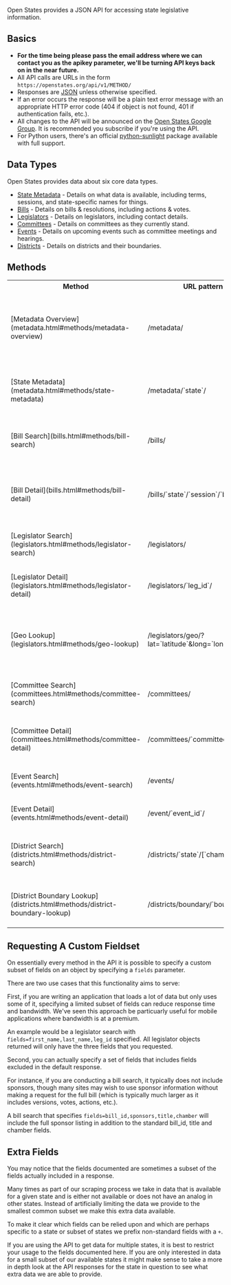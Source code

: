 Open States provides a JSON API for accessing state legislative information.

Basics
------

* **For the time being please pass the email address where we can contact you as the apikey parameter, we'll be turning API keys back on in the near future.** 
* All API calls are URLs in the form ``https://openstates.org/api/v1/METHOD/``
* Responses are [JSON](http://json.org) unless otherwise specified.
* If an error occurs the response will be a plain text error message with an appropriate HTTP error code (404 if object is not found, 401 if authentication fails, etc.).
* All changes to the API will be announced on the [Open States Google Group](http://groups.google.com/group/fifty-state-project/).  It is recommended you subscribe if you're using the API.
* For Python users, there's an official [python-sunlight](http://python-sunlight.readthedocs.org) package available with full support.

Data Types
----------

Open States provides data about six core data types.

* [State Metadata](metadata.html#metadata-fields) - Details on what data is available, including terms, sessions, and state-specific names for things.
* [Bills](bills.html#bill-fields) - Details on bills & resolutions, including actions & votes.
* [Legislators](legislators.html#legislator-fields) - Details on legislators, including contact details.
* [Committees](committees.html#committee-fields) - Details on committees as they currently stand.
* [Events](events.html#event-fields) - Details on upcoming events such as committee meetings and hearings.
* [Districts](districts.html#district-fields) - Details on districts and their boundaries.

Methods
-------

<table>
<tr> <th> Method </th> <th> URL pattern </th> <th> Description </th> </tr>
<tr>
    <td> [Metadata Overview](metadata.html#methods/metadata-overview) </td>
    <td> /metadata/ </td>
    <td> Get list of all states with data available and basic metadata about their status.  </td>
</tr>
<tr>
    <td> [State Metadata](metadata.html#methods/state-metadata) </td>
    <td> /metadata/`state`/ </td>
    <td> Get detailed metadata for a particular state. </td>
</tr>
<tr>
    <td> [Bill Search](bills.html#methods/bill-search) </td>
    <td> /bills/ </td>
    <td> Search bills by (almost) any of their attributes, or full text.  </td>
</tr>
<tr>
    <td> [Bill Detail](bills.html#methods/bill-detail) </td>
    <td> /bills/`state`/`session`/`bill_id`/ </td>
    <td> Get full detail for bill, including any actions, votes, etc. </td>
</tr>
<tr>
    <td> [Legislator Search](legislators.html#methods/legislator-search) </td>
    <td> /legislators/ </td>
    <td> Search legislators by their attributes.  </td>
</tr>
<tr>
    <td> [Legislator Detail](legislators.html#methods/legislator-detail) </td>
    <td> /legislators/`leg_id`/ </td>
    <td> Get full detail for a legislator, including all roles. </td>
</tr>
<tr>
    <td> [Geo Lookup](legislators.html#methods/geo-lookup) </td>
    <td> /legislators/geo/?lat=`latitude`&long=`longitude` </td>
    <td> Lookup all legislators that serve districts containing a given point. </td>
</tr>
<tr>
    <td> [Committee Search](committees.html#methods/committee-search) </td>
    <td> /committees/ </td>
    <td> Search committees by any of their attributes.  </td>
</tr>
<tr>
    <td> [Committee Detail](committees.html#methods/committee-detail) </td>
    <td> /committees/`committee_id`/ </td>
    <td> Get full detail for committee, including all members. </td>
</tr>
<tr>
    <td> [Event Search](events.html#methods/event-search) </td>
    <td> /events/ </td>
    <td> Search events by state and type.  </td>
</tr>
<tr>
    <td> [Event Detail](events.html#methods/event-detail) </td>
    <td> /event/`event_id`/ </td>
    <td> Get full detail for event. </td>
</tr>
<tr>
    <td> [District Search](districts.html#methods/district-search) </td>
    <td> /districts/`state`/[`chamber`/] </td>
    <td> List districts for state (and optionally filtered by chamber).  </td>
</tr>
<tr>
    <td> [District Boundary Lookup](districts.html#methods/district-boundary-lookup) </td>
    <td> /districts/boundary/`boundary_id`/ </td>
    <td> Get geographic boundary for a district. </td>
</tr>
</table>

Requesting A Custom Fieldset
----------------------------

On essentially every method in the API it is possible to specify a custom subset of fields on an object by specifying a ``fields`` parameter.

There are two use cases that this functionality aims to serve:

First, if you are writing an application that loads a lot of data but only uses some of it, specifying a limited subset of fields can reduce response time and bandwidth.  We've seen this approach be particuarly useful for mobile applications where bandwidth is at a premium.

An example would be a legislator search with ``fields=first_name,last_name,leg_id`` specified.  All legislator objects returned will only have the three fields that you requested.

Second, you can actually specify a set of fields that includes fields excluded in the default response.

For instance, if you are conducting a bill search, it typically does not include sponsors, though many sites may wish to use sponsor information without making a request for the full bill (which is typically much larger as it includes versions, votes, actions, etc.).

A bill search that specifies ``fields=bill_id,sponsors,title,chamber`` will include the full sponsor listing in addition to the standard bill_id, title and chamber fields.


Extra Fields
------------

You may notice that the fields documented are sometimes a subset of the fields actually included in a response.

Many times as part of our scraping process we take in data that is available for a given state and is either not available or does not have an analog in other states.  Instead of artificially limiting the data we provide to the smallest common subset we make this extra data available.

To make it clear which fields can be relied upon and which are perhaps specific to a state or subset of states we prefix non-standard fields with a ``+``.

If you are using the API to get data for multiple states, it is best to restrict your usage to the fields documented here. If you are only interested in data for a small subset of our available states it might make sense to take a more in depth look at the API responses for the state in question to see what extra data we are able to provide.

